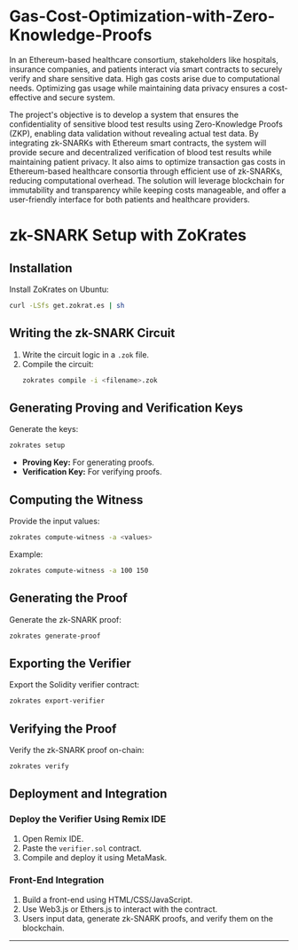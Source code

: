 # Gas-Cost-Optimization-with-Zero-Knowledge-Proofs
 In an Ethereum-based healthcare consortium, stakeholders like hospitals, insurance companies, and patients interact via smart contracts to securely verify and share sensitive data. High gas costs arise due to computational needs. Optimizing gas usage while maintaining data privacy ensures a cost-effective and secure system.

 The project's objective is to develop a system that ensures the confidentiality of sensitive blood test results using Zero-Knowledge Proofs (ZKP), enabling data validation without revealing actual test data. By integrating zk-SNARKs with Ethereum smart contracts, the system will provide secure and decentralized verification of blood test results while maintaining patient privacy. It also aims to optimize transaction gas costs in Ethereum-based healthcare consortia through efficient use of zk-SNARKs, reducing computational overhead. The solution will leverage blockchain for immutability and transparency while keeping costs manageable, and offer a user-friendly interface for both patients and healthcare providers.


# zk-SNARK Setup with ZoKrates

## Installation
Install ZoKrates on Ubuntu:
```bash
curl -LSfs get.zokrat.es | sh
```

## Writing the zk-SNARK Circuit
1. Write the circuit logic in a `.zok` file.
2. Compile the circuit:
   ```bash
   zokrates compile -i <filename>.zok
   ```

## Generating Proving and Verification Keys
Generate the keys:
```bash
zokrates setup
```
- **Proving Key:** For generating proofs.
- **Verification Key:** For verifying proofs.

## Computing the Witness
Provide the input values:
```bash
zokrates compute-witness -a <values>
```
Example:
```bash
zokrates compute-witness -a 100 150
```

## Generating the Proof
Generate the zk-SNARK proof:
```bash
zokrates generate-proof
```

## Exporting the Verifier
Export the Solidity verifier contract:
```bash
zokrates export-verifier
```

## Verifying the Proof
Verify the zk-SNARK proof on-chain:
```bash
zokrates verify
```

## Deployment and Integration

### Deploy the Verifier Using Remix IDE
1. Open Remix IDE.
2. Paste the `verifier.sol` contract.
3. Compile and deploy it using MetaMask.

### Front-End Integration
1. Build a front-end using HTML/CSS/JavaScript.
2. Use Web3.js or Ethers.js to interact with the contract.
3. Users input data, generate zk-SNARK proofs, and verify them on the blockchain.

--- 

